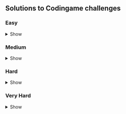 ## Solutions to Codingame challenges

### Easy
<details>
<summary>Show</summary>

**Go**
- [The Descent](https://www.codingame.com/ide/puzzle/the-descent)
- [Onboarding](https://www.codingame.com/ide/puzzle/onboarding)

**Java**
- [Temperatures](https://www.codingame.com/ide/puzzle/temperatures)

**JavaScript**
- [ASCII Art](https://www.codingame.com/ide/puzzle/ascii-art)
- [Chuck Norris](https://www.codingame.com/ide/puzzle/chuck-norris)
- [Detective Pikaptcha - Episode 1](https://www.codingame.com/ide/puzzle/detective-pikaptcha-ep1)
- [Longest sequences of 1s](https://www.codingame.com/training/easy/create-the-longest-sequence-of-1s)
- [Mars Lander - Episode 1](https://www.codingame.com/ide/puzzle/mars-lander-episode-1)

**Python**
- [Power of Thor - Episode 1](https://www.codingame.com/training/easy/power-of-thor-episode-1)
</details>

### Medium
<details>
<summary>Show</summary>
</details>

### Hard
<details>
<summary>Show</summary>
</details>

### Very Hard
<details>
<summary>Show</summary>
</details>
